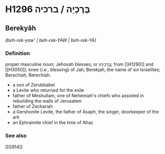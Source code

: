 # H1296 בֶּרֶכְיָה / ברכיה

## Berekyâh

_(beh-rek-yaw' | beh-rek-YAW | beh-rek-YA)_

### Definition

proper masculine noun; Jehovah blesses; or בֶּרֶכְיָהוּ; from [[H1290]] and [[H3050]]; knee (i.e., blessing) of Jah; Berekjah, the name of six Israelites; Berachiah, Berechiah.

- a son of Zerubbabel
- a Levite who returned for the exile
- father of Meshullam, one of Nehemiah's chiefs who assisted in rebuilding the walls of Jerusalem
- father of Zechariah
- a Gershonite Levite, the father of Asaph, the singer, doorkeeper of the ark
- an Ephraimite chief in the time of Ahaz
### See also

[[G914]]

